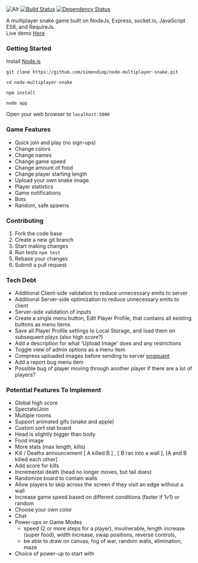 ![Alt](http://simondiep.github.io/img/snake.gif)
[![Build Status](https://travis-ci.org/simondiep/node-multiplayer-snake.svg?branch=master)](https://travis-ci.org/simondiep/node-multiplayer-snake)
[![Dependency Status](https://david-dm.org/simondiep/node-multiplayer-snake/status.svg?style=flat)](https://david-dm.org/simondiep/node-multiplayer-snake)  

A multiplayer snake game built on NodeJs, Express, socket.io, JavaScript ES6, and RequireJs.  
Live demo [Here](https://node-multiplayer-snake.herokuapp.com/)

### Getting Started

Install [Node.js](http://nodejs.org)

`git clone https://github.com/simondiep/node-multiplayer-snake.git`

`cd node-multiplayer-snake`

`npm install`

`node app`

Open your web browser to `localhost:3000`


### Game Features
 - Quick join and play (no sign-ups)
 - Change colors
 - Change names
 - Change game speed
 - Change amount of food
 - Change player starting length
 - Upload your own snake image
 - Player statistics
 - Game notifications
 - Bots
 - Random, safe spawns

### Contributing

1. Fork the code base
2. Create a new git branch
3. Start making changes
4. Run tests `npm test`
5. Rebase your changes
6. Submit a pull request

### Tech Debt
 - Additional Client-side validation to reduce unnecessary emits to server
 - Additional Server-side optimization to reduce unnecessary emits to client
 - Server-side validation of inputs
 - Create a single menu button, Edit Player Profile, that contains all existing buttons as menu items
 - Save all Player Profile settings to Local Storage, and load them on subsequent plays (also high score?)
 - Add a description for what 'Upload Image' does and any restrictions
 - Toggle view of admin options as a menu item
 - Compress uploaded images before sending to server [pngquant](https://pngquant.org/)
 - Add a report bug menu item
 - Possible bug of player moving through another player if there are a lot of players?

### Potential Features To Implement
 - Global high score
 - Spectate/Join
 - Multiple rooms
 - Support animated gifs (snake and apple)
 - Custom sort stat board
 - Head is slightly bigger than body
 - Food image
 - More stats (max length, kills)
 - Kill / Deaths announcement [ A killed B ] , [ B ran into a wall ], [A and B killed each other]
 - Add score for kills
 - Incremental death (head no longer moves, but tail does)
 - Randomize board to contain walls
 - Allow players to skip across the screen if they visit an edge without a wall
 - Increase game speed based on different conditions (faster if 1v1) or random
 - Choose your own color
 - Chat
 - Power-ups or Game Modes
    - speed (2 or more steps for a player), invulnerable, length increase (super food), width increase, swap positions, reverse controls,
    - be able to draw on canvas, fog of war, random walls, elimination, maze
 - Choice of power-up to start with